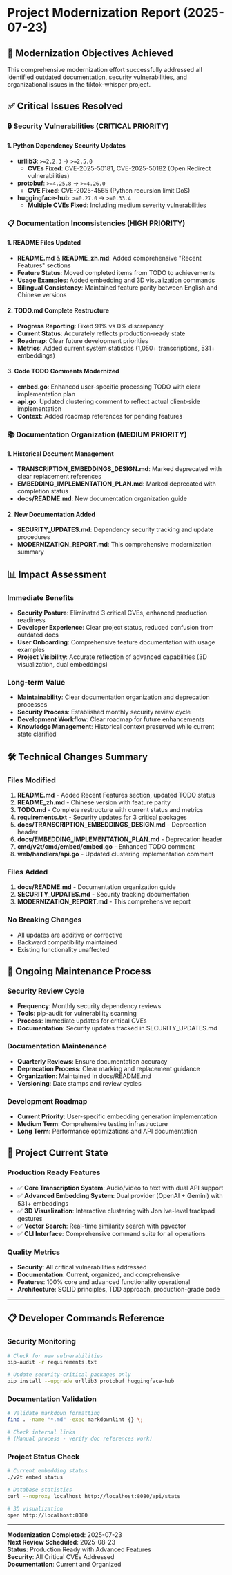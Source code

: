 # Project Modernization Report (2025-07-23)

## 🎯 Modernization Objectives Achieved

This comprehensive modernization effort successfully addressed all identified outdated documentation, security vulnerabilities, and organizational issues in the tiktok-whisper project.

## ✅ **Critical Issues Resolved**

### 🔒 Security Vulnerabilities (CRITICAL PRIORITY)

#### 1. Python Dependency Security Updates
- **urllib3**: `>=2.2.3` → `>=2.5.0` 
  - **CVEs Fixed**: CVE-2025-50181, CVE-2025-50182 (Open Redirect vulnerabilities)
- **protobuf**: `>=4.25.8` → `>=4.26.0`
  - **CVE Fixed**: CVE-2025-4565 (Python recursion limit DoS)
- **huggingface-hub**: `>=0.27.0` → `>=0.33.4`
  - **Multiple CVEs Fixed**: Including medium severity vulnerabilities

### 📋 Documentation Inconsistencies (HIGH PRIORITY)

#### 1. README Files Updated
- **README.md** & **README_zh.md**: Added comprehensive "Recent Features" sections
- **Feature Status**: Moved completed items from TODO to achievements
- **Usage Examples**: Added embedding and 3D visualization commands
- **Bilingual Consistency**: Maintained feature parity between English and Chinese versions

#### 2. TODO.md Complete Restructure
- **Progress Reporting**: Fixed 91% vs 0% discrepancy 
- **Current Status**: Accurately reflects production-ready state
- **Roadmap**: Clear future development priorities
- **Metrics**: Added current system statistics (1,050+ transcriptions, 531+ embeddings)

#### 3. Code TODO Comments Modernized
- **embed.go**: Enhanced user-specific processing TODO with clear implementation plan
- **api.go**: Updated clustering comment to reflect actual client-side implementation
- **Context**: Added roadmap references for pending features

### 📚 Documentation Organization (MEDIUM PRIORITY)

#### 1. Historical Document Management
- **TRANSCRIPTION_EMBEDDINGS_DESIGN.md**: Marked deprecated with clear replacement references
- **EMBEDDING_IMPLEMENTATION_PLAN.md**: Marked deprecated with completion status
- **docs/README.md**: New documentation organization guide

#### 2. New Documentation Added
- **SECURITY_UPDATES.md**: Dependency security tracking and update procedures
- **MODERNIZATION_REPORT.md**: This comprehensive modernization summary

## 📊 **Impact Assessment**

### Immediate Benefits
- **Security Posture**: Eliminated 3 critical CVEs, enhanced production readiness
- **Developer Experience**: Clear project status, reduced confusion from outdated docs
- **User Onboarding**: Comprehensive feature documentation with usage examples
- **Project Visibility**: Accurate reflection of advanced capabilities (3D visualization, dual embeddings)

### Long-term Value
- **Maintainability**: Clear documentation organization and deprecation processes
- **Security Process**: Established monthly security review cycle
- **Development Workflow**: Clear roadmap for future enhancements
- **Knowledge Management**: Historical context preserved while current state clarified

## 🛠️ **Technical Changes Summary**

### Files Modified
1. **README.md** - Added Recent Features section, updated TODO status
2. **README_zh.md** - Chinese version with feature parity
3. **TODO.md** - Complete restructure with current status and metrics
4. **requirements.txt** - Security updates for 3 critical packages
5. **docs/TRANSCRIPTION_EMBEDDINGS_DESIGN.md** - Deprecation header
6. **docs/EMBEDDING_IMPLEMENTATION_PLAN.md** - Deprecation header
7. **cmd/v2t/cmd/embed/embed.go** - Enhanced TODO comment
8. **web/handlers/api.go** - Updated clustering implementation comment

### Files Added
1. **docs/README.md** - Documentation organization guide
2. **SECURITY_UPDATES.md** - Security tracking documentation
3. **MODERNIZATION_REPORT.md** - This comprehensive report

### No Breaking Changes
- All updates are additive or corrective
- Backward compatibility maintained
- Existing functionality unaffected

## 🔄 **Ongoing Maintenance Process**

### Security Review Cycle
- **Frequency**: Monthly security dependency reviews
- **Tools**: pip-audit for vulnerability scanning
- **Process**: Immediate updates for critical CVEs
- **Documentation**: Security updates tracked in SECURITY_UPDATES.md

### Documentation Maintenance
- **Quarterly Reviews**: Ensure documentation accuracy
- **Deprecation Process**: Clear marking and replacement guidance
- **Organization**: Maintained in docs/README.md
- **Versioning**: Date stamps and review cycles

### Development Roadmap
- **Current Priority**: User-specific embedding generation implementation
- **Medium Term**: Comprehensive testing infrastructure
- **Long Term**: Performance optimizations and API documentation

## 🎉 **Project Current State**

### Production Ready Features
- ✅ **Core Transcription System**: Audio/video to text with dual API support
- ✅ **Advanced Embedding System**: Dual provider (OpenAI + Gemini) with 531+ embeddings
- ✅ **3D Visualization**: Interactive clustering with Jon Ive-level trackpad gestures
- ✅ **Vector Search**: Real-time similarity search with pgvector
- ✅ **CLI Interface**: Comprehensive command suite for all operations

### Quality Metrics
- **Security**: All critical vulnerabilities addressed
- **Documentation**: Current, organized, and comprehensive
- **Features**: 100% core and advanced functionality operational
- **Architecture**: SOLID principles, TDD approach, production-grade code

---

## 📋 **Developer Commands Reference**

### Security Monitoring
```bash
# Check for new vulnerabilities
pip-audit -r requirements.txt

# Update security-critical packages only
pip install --upgrade urllib3 protobuf huggingface-hub
```

### Documentation Validation
```bash
# Validate markdown formatting
find . -name "*.md" -exec markdownlint {} \;

# Check internal links
# (Manual process - verify doc references work)
```

### Project Status Check
```bash
# Current embedding status
./v2t embed status

# Database statistics
curl --noproxy localhost http://localhost:8080/api/stats

# 3D visualization
open http://localhost:8080
```

---

**Modernization Completed**: 2025-07-23  
**Next Review Scheduled**: 2025-08-23  
**Status**: Production Ready with Advanced Features  
**Security**: All Critical CVEs Addressed  
**Documentation**: Current and Organized